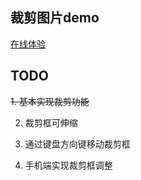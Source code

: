 ## 裁剪图片demo

[在线体验](https://clip-pic.netlify.com/)

## TODO

~~1. 基本实现裁剪功能~~

2. 裁剪框可伸缩

3. 通过键盘方向键移动裁剪框

4. 手机端实现裁剪框调整
